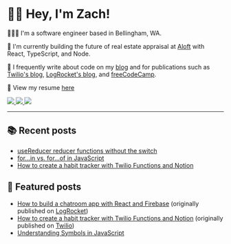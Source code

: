# 👋🏻 Hey, I'm Zach!

👨🏻‍💻 I'm a software engineer based in Bellingham, WA.

🏡 I'm currently building the future of real estate appraisal at [Aloft](https://aloftappraisal.com/careers) with React, TypeScript, and Node.

📝 I frequently write about code on my [blog](https://www.zachsnoek.com/blog) and for publications such as [Twilio's blog](https://www.twilio.com/blog/author/zach-snoek), [LogRocket's blog](https://blog.logrocket.com/author/zachsnoek/), and [freeCodeCamp](https://www.freecodecamp.org/news/author/zachsnoek/).

📜 View my resume [here](https://z7k.io/r)

<a href="https://www.zachsnoek.com" target="_blank">
    <img src="https://img.icons8.com/ios-glyphs/32/a5adf7/globe--v1.png"/>
</a>
<a href="https://www.linkedin.com/in/zach-snoek-5b327b179/" target="_blank">
    <img src="https://img.icons8.com/material-outlined/32/a5adf7/linkedin--v1.png"/>
</a>
<a href="https://twitter.com/zach_snoek" target="_blank">
    <img src="https://img.icons8.com/small/32/a5adf7/twitter-squared.png"/>
</a>

---

## 📚 Recent posts

<!-- BLOG POSTS -->

* [useReducer reducer functions without the switch](https://zachsnoek.com/blog/reducer-functions-without-the-switch)
* [for...in vs. for...of in JavaScript](https://zachsnoek.com/blog/for-in-vs-for-of)
* [How to create a habit tracker with Twilio Functions and Notion](https://zachsnoek.com/blog/create-a-habit-tracker-with-twilio-functions-and-notion)

## 🌟 Featured posts

* [How to build a chatroom app with React and Firebase](https://www.zachsnoek.com/blog/how-to-build-chatroom-app-react-firebase) (originally published on [LogRocket](https://blog.logrocket.com/how-to-build-chatroom-app-react-firebase/))
* [How to create a habit tracker with Twilio Functions and Notion](https://www.zachsnoek.com/blog/create-a-habit-tracker-with-twilio-functions-and-notion) (originally published on [Twilio](https://www.twilio.com/blog/create-a-habit-tracker-with-twilio-functions-and-notion))
* [Understanding Symbols in JavaScript](https://www.zachsnoek.com/blog/understanding-symbols-in-javascript)
